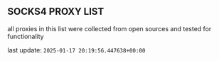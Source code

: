 ## SOCKS4 PROXY LIST

all proxies in this list were collected from open sources and tested for functionality

last update: `2025-01-17 20:19:56.447638+00:00`